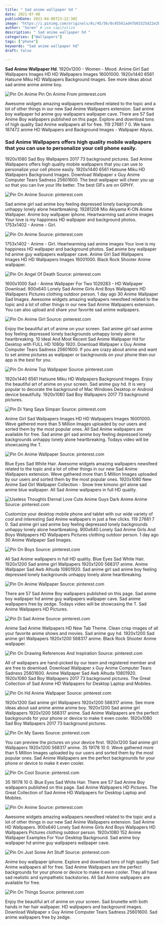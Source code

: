 ```yaml
---
title: " Sad anime wallpaper hd "
date: 2021-07-08
publishDate: 2021-04-06T23:22:38Z
image: "https://i.pinimg.com/originals/8c/45/56/8c45561ad47b03325d22e2b9afd94091.jpg"
author: "Soren" # use capitalize
description: " Sad anime wallpaper hd "
categories: ["Wallpapers"]
tags: ["phone"]
keywords: "Sad anime wallpaper hd"
draft: false

---
```



**Sad Anime Wallpaper Hd**. 1920x1200 - Women - Mood. Anime Girl Sad Wallpapers Images HD HD Wallpapers Images 16001000. 1920x1440 6561 Hatsune Miku HD Wallpapers Background Images. See more ideas about sad anime anime anime boy.

![Pin On Anime](https://i.pinimg.com/236x/12/cc/e4/12cce4365abf1423817f212a4590690c.jpg "Pin On Anime")
Pin On Anime From pinterest.com


Awesome widgets amazing wallpapers newsfeed related to the topic and a lot of other things in our new Sad Anime Wallpapers extension. Sad anime boy wallpaper hd anime guy wallpapers wallpaper cave. There are 57 Sad Anime Boy wallpapers published on this page. Explore and download tons of high quality Sad Anime wallpapers all for free. 119 27681 7 0. We have 187472 anime HD Wallpapers and Background Images - Wallpaper Abyss.

### Sad Anime Wallpapers offers high quality mobile wallpapers that you can use to personalize your cell phone easily.

1920x1080 Sad Boy Wallpapers 2017 73 background pictures. Sad Anime Wallpapers offers high quality mobile wallpapers that you can use to personalize your cell phone easily. 1920x1440 6561 Hatsune Miku HD Wallpapers Background Images. Download Wallpaper x Guy Anime Computer Tears Sadness 25601600. The best wallpaper will cheer you up so that you can live your life better. The best GIFs are on GIPHY.


![Pin On Anime](https://i.pinimg.com/236x/12/cc/e4/12cce4365abf1423817f212a4590690c.jpg "Pin On Anime")
Source: pinterest.com

Sad anime girl sad anime boy feeling depressed lonely backgrounds unhappy lonely alone heartbreaking. 19281208 Mio Akiyama K-ON Anime Wallpaper. Anime boy wallpaper iphone. Heartwarming sad anime images Your love is my happiness HD wallpaper and background photos. 1753x1402 - Anime - Girl.

![Pin On Anime](https://i.pinimg.com/originals/d4/74/d0/d474d06e45857f3dba8dc246925291fd.jpg "Pin On Anime")
Source: pinterest.com

1753x1402 - Anime - Girl. Heartwarming sad anime images Your love is my happiness HD wallpaper and background photos. Sad anime boy wallpaper hd anime guy wallpapers wallpaper cave. Anime Girl Sad Wallpapers Images HD HD Wallpapers Images 16001000. Black Rock Shooter Anime wallpaper.

![Pin On Angel Of Death](https://i.pinimg.com/originals/c9/ba/28/c9ba28d4a7edef2cc54ad80592f7224b.jpg "Pin On Angel Of Death")
Source: pinterest.com

1600x1000 Sad - Anime Wallpaper For Two 1029283 - HD Wallpaper Download. 900x640 Lonely Sad Anime Girls And Boys Wallpapers HD Wallpapers Pictures clothing outdoor person. 1 day ago 30 Anime Wallpaper Sad Images. Awesome widgets amazing wallpapers newsfeed related to the topic and a lot of other things in our new Sad Anime Wallpapers extension. You can also upload and share your favorite sad anime wallpapers.

![Pin On Anime Girl](https://i.pinimg.com/736x/1f/89/81/1f89813cdfd50cd28f3346fd41900d9a.jpg "Pin On Anime Girl")
Source: pinterest.com

Enjoy the beautiful art of anime on your screen. Sad anime girl sad anime boy feeling depressed lonely backgrounds unhappy lonely alone heartbreaking. 10 Ideal And Most Recent Sad Anime Wallpaper Hd for Desktop with FULL HD 1080p 1920. Download Wallpaper x Guy Anime Computer Tears Sadness 25601600. If you are crazy about anime and want to set anime pictures as wallpaper or backgrounds on your phone then our app is the best for you.

![Pin On Anime Top Wallpaper](https://i.pinimg.com/originals/71/84/39/7184390d67c194241e695b158b9ceff2.jpg "Pin On Anime Top Wallpaper")
Source: pinterest.com

1920x1440 6561 Hatsune Miku HD Wallpapers Background Images. Enjoy the beautiful art of anime on your screen. Sad anime guy hd. It is very popular to decorate the background of Mac Windows Desktop or Android device beautifully. 1920x1080 Sad Boy Wallpapers 2017 73 background pictures.

![Pin Di Yang Saya Simpan](https://i.pinimg.com/236x/3a/d1/83/3ad183c2ad7f4d125f75b80794dda418.jpg "Pin Di Yang Saya Simpan")
Source: pinterest.com

Anime Girl Sad Wallpapers Images HD HD Wallpapers Images 16001000. Weve gathered more than 5 Million Images uploaded by our users and sorted them by the most popular ones. All Sad Anime wallpapers are available for free. Sad anime girl sad anime boy feeling depressed lonely backgrounds unhappy lonely alone heartbreaking. Todays video will be showcasing the T.

![Pin On Anime Wallpaper](https://i.pinimg.com/736x/3b/23/e0/3b23e02f4e0a0d0cd995c037640e77d3.jpg "Pin On Anime Wallpaper")
Source: pinterest.com

Blue Eyes Sad White Hair. Awesome widgets amazing wallpapers newsfeed related to the topic and a lot of other things in our new Sad Anime Wallpapers extension. Weve gathered more than 5 Million Images uploaded by our users and sorted them by the most popular ones. 1920x1080 New Anime Sad Girl Wallpaper Collection - Snow tree kimono girl alone sad anime blue wallpaper. All Sad Anime wallpapers in full HD quality.

![Useless Thoughts Eternal Love Cute Anime Guys Dark Anime Anime](https://i.pinimg.com/originals/cd/b4/82/cdb4821cf92992345c571c8257c6e7ee.jpg "Useless Thoughts Eternal Love Cute Anime Guys Dark Anime Anime")
Source: pinterest.com

Customize your desktop mobile phone and tablet with our wide variety of cool and interesting Sad Anime wallpapers in just a few clicks. 119 27681 7 0. Sad anime girl sad anime boy feeling depressed lonely backgrounds unhappy lonely alone heartbreaking. 900x640 Lonely Sad Anime Girls And Boys Wallpapers HD Wallpapers Pictures clothing outdoor person. 1 day ago 30 Anime Wallpaper Sad Images.

![Pin On Boys](https://i.pinimg.com/564x/75/2f/a3/752fa368078e002a40ebb672f6f76bc6.jpg "Pin On Boys")
Source: pinterest.com

All Sad Anime wallpapers in full HD quality. Blue Eyes Sad White Hair. 1920x1200 Sad anime girl Wallpapers 1920x1200 568317 anime. Anime Wallpaper Sad Awb Alhuda 10801920. Sad anime girl sad anime boy feeling depressed lonely backgrounds unhappy lonely alone heartbreaking.

![Pin On Anime Wallpaper](https://i.pinimg.com/originals/21/44/62/21446234259281126d395b6604be738c.jpg "Pin On Anime Wallpaper")
Source: pinterest.com

There are 57 Sad Anime Boy wallpapers published on this page. Sad anime boy wallpaper hd anime guy wallpapers wallpaper cave. Sad anime wallpapers free by zedge. Todays video will be showcasing the T. Sad Anime Wallpapers HD Pictures.

![Pin Di Sad Anime](https://i.pinimg.com/474x/65/e0/10/65e010e58267e5b72d527c1e1fc957b8.jpg "Pin Di Sad Anime")
Source: pinterest.com

Anime Sad Anime Wallpapers HD New Tab Theme. Clean crisp images of all your favorite anime shows and movies. Sad anime guy hd. 1920x1200 Sad anime girl Wallpapers 1920x1200 568317 anime. Black Rock Shooter Anime wallpaper.

![Pin On Drawing References And Inspiration](https://i.pinimg.com/originals/12/ee/72/12ee72fcca7cb3bbc3a1704dac0abdfd.jpg "Pin On Drawing References And Inspiration")
Source: pinterest.com

All of wallpapers are hand-picked by our team and registered member and are free to download. Download Wallpaper x Guy Anime Computer Tears Sadness 25601600. Anime Wallpaper Sad Awb Alhuda 10801920. 1920x1080 Sad Boy Wallpapers 2017 73 background pictures. The Great Collection of Sad Anime HD Wallpapers for Desktop Laptop and Mobiles.

![Pin On Hd Anime Wallpaper](https://i.pinimg.com/474x/e3/21/0a/e3210a5ab32e9ecea8f1c354b282caf7.jpg "Pin On Hd Anime Wallpaper")
Source: pinterest.com

1920x1200 Sad anime girl Wallpapers 1920x1200 568317 anime. See more ideas about sad anime anime anime boy. 1920x1200 Sad anime girl Wallpapers 1920x1200 568317 anime. Sad Anime Wallpapers are the perfect backgrounds for your phone or device to make it even cooler. 1920x1080 Sad Boy Wallpapers 2017 73 background pictures.

![Pin On My Saves](https://i.pinimg.com/736x/8a/e1/b0/8ae1b075cb7759c226e301382e268d11.jpg "Pin On My Saves")
Source: pinterest.com

You can preview the pictures on your device first. 1920x1200 Sad anime girl Wallpapers 1920x1200 568317 anime. 35 19178 10 0. Weve gathered more than 5 Million Images uploaded by our users and sorted them by the most popular ones. Sad Anime Wallpapers are the perfect backgrounds for your phone or device to make it even cooler.

![Pin On Cool](https://i.pinimg.com/originals/63/fd/35/63fd35294f2ba82cf01c302aa025cd5c.jpg "Pin On Cool")
Source: pinterest.com

35 19178 10 0. Blue Eyes Sad White Hair. There are 57 Sad Anime Boy wallpapers published on this page. Sad Anime Wallpapers HD Pictures. The Great Collection of Sad Anime HD Wallpapers for Desktop Laptop and Mobiles.

![Pin On Anime](https://i.pinimg.com/474x/cf/8b/c0/cf8bc004e0c86c1b7bb108927edd09db.jpg "Pin On Anime")
Source: pinterest.com

Awesome widgets amazing wallpapers newsfeed related to the topic and a lot of other things in our new Sad Anime Wallpapers extension. Sad Anime HD Wallpapers. 900x640 Lonely Sad Anime Girls And Boys Wallpapers HD Wallpapers Pictures clothing outdoor person. 1920x1080 152 Anime Wallpaper Examples For Your Desktop Background. Sad anime boy wallpaper hd anime guy wallpapers wallpaper cave.

![Pin On Just Some Art Stuff](https://i.pinimg.com/originals/37/37/ca/3737ca6677b6f89eec6020ce35e90a4a.jpg "Pin On Just Some Art Stuff")
Source: pinterest.com

Anime boy wallpaper iphone. Explore and download tons of high quality Sad Anime wallpapers all for free. Sad Anime Wallpapers are the perfect backgrounds for your phone or device to make it even cooler. They all have sad realistic and sympathetic backstories. All Sad Anime wallpapers are available for free.

![Pin On Things](https://i.pinimg.com/originals/8c/45/56/8c45561ad47b03325d22e2b9afd94091.jpg "Pin On Things")
Source: pinterest.com

Enjoy the beautiful art of anime on your screen. Sad brunette with both hands in her hair wallpaper. HD wallpapers and background images. Download Wallpaper x Guy Anime Computer Tears Sadness 25601600. Sad anime wallpapers free by zedge.

